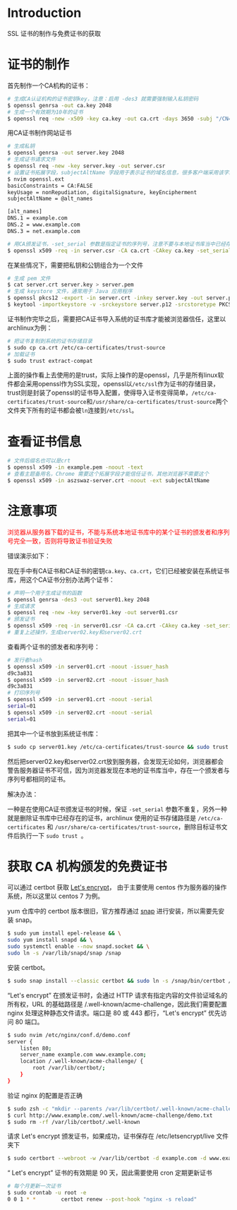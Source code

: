 # Introduction

SSL 证书的制作与免费证书的获取

# 证书的制作

首先制作一个CA机构的证书：

```bash
# 生成CA认证机构的证书密钥key，注意：启用 -des3 就需要强制输入私钥密码
$ openssl genrsa -out ca.key 2048
# 生成一个有效期为10年的证书
$ openssl req -new -x509 -key ca.key -out ca.crt -days 3650 -subj "/CN=los.aszswaz.cn" -addext "subjectAltName = DNS:los.aszswaz.cn"
```

用CA证书制作网站证书

```bash
# 生成私钥
$ openssl genrsa -out server.key 2048
# 生成证书请求文件
$ openssl req -new -key server.key -out server.csr
# 设置证书拓展字段，subjectAltName 字段用于表示证书的域名信息，很多客户端采用该字段来验证证书的有效性
$ nvim openssl.ext
basicConstraints = CA:FALSE
keyUsage = nonRepudiation, digitalSignature, keyEncipherment
subjectAltName = @alt_names

[alt_names]
DNS.1 = example.com
DNS.2 = www.example.com
DNS.3 = net.example.com

# 用CA颁发证书，-set_serial 参数是指定证书的序列号，注意不要与本地证书库当中已经存在的证书的序列号相同，具体原因在下面的“注意事项”当中讲解
$ openssl x509 -req -in server.csr -CA ca.crt -CAkey ca.key -set_serial 01 -out server.crt -days 3650 -extfile openssl.ext
```

在某些情况下，需要把私钥和公钥组合为一个文件

```bash
# 生成 pem 文件
$ cat server.crt server.key > server.pem
# 生成 keystore 文件，通常用于 Java 应用程序
$ openssl pkcs12 -export -in server.crt -inkey server.key -out server.p12
$ keytool -importkeystore -v -srckeystore server.p12 -srcstoretype PKCS12 -destkeystore server.keystore -deststoretype PKCS12
```

证书制作完毕之后，需要把CA证书导入系统的证书库才能被浏览器信任，这里以archlinux为例：

```bash
# 把证书复制到系统的证书存储目录
$ sudo cp ca.crt /etc/ca-certificates/trust-source
# 加载证书
$ sudo trust extract-compat
```

上面的操作看上去使用的是trust，实际上操作的是openssl，几乎是所有linux软件都会采用openssl作为SSL实现，openssl以`/etc/ssl`作为证书的存储目录，trust则是封装了openssl的证书导入配置，使得导入证书变得简单，`/etc/ca-certificates/trust-source`和`/usr/share/ca-certificates/trust-source`两个文件夹下所有的证书都会被`ln`连接到`/etc/ssl`。

# 查看证书信息

```bash
# 文件后缀名也可以是crt
$ openssl x509 -in example.pem -noout -text
# 查看主题备用名，Chrome 需要这个拓展字段才能信任证书，其他浏览器不需要这个
$ openssl x509 -in aszswaz-server.crt -noout -ext subjectAltName
```

# 注意事项

<font color="red">浏览器从服务器下载的证书，不能与系统本地证书库中的某个证书的颁发者和序列号完全一致，否则将导致证书验证失败</font>

错误演示如下：

现在手中有CA证书和CA证书的密钥`ca.key`、`ca.crt`，它们已经被安装在系统证书库，用这个CA证书分别办法两个证书：

```bash
# 声明一个用于生成证书的函数
$ openssl genrsa -des3 -out server01.key 2048
# 生成请求
$ openssl req -new -key server01.key -out server01.csr
# 颁发证书
$ openssl x509 -req -in server01.csr -CA ca.crt -CAkey ca.key -set_serial 01 -out server01.crt -days 3650
# 重复上述操作，生成server02.key和server02.crt
```

查看两个证书的颁发者和序列号：

```bash
# 发行者hash
$ openssl x509 -in server01.crt -noout -issuer_hash
d9c3a831
$ openssl x509 -in server02.crt -noout -issuer_hash
d9c3a831
# 打印序列号
$ openssl x509 -in server01.crt -noout -serial
serial=01
$ openssl x509 -in server02.crt -noout -serial
serial=01
```

把其中一个证书放到系统证书库：

```bash
$ sudo cp server01.key /etc/ca-certificates/trust-source && sudo trust extract-compat
```

然后把server02.key和server02.crt放到服务器，会发现无论如何，浏览器都会警告服务器证书不可信，因为浏览器发现在本地的证书库当中，存在一个颁发者与序列号都相同的证书。

解决办法：

一种是在使用CA证书颁发证书的时候，保证 `-set_serial` 参数不重复，另外一种就是删除证书库中已经存在的证书，archlinux 使用的证书存储路径是 `/etc/ca-certificates` 和 `/usr/share/ca-certificates/trust-source`，删除目标证书文件后执行一下 `sudo trust `。

# 获取 CA 机构颁发的免费证书

可以通过 certbot 获取 [Let's encrypt](https://letsencrypt.org/)， 由于主要使用 centos 作为服务器的操作系统，所以这里以 centos 7 为例。

yum 仓库中的 certbot 版本很旧，官方推荐通过 [snap](https://snapcraft.io/) 进行安装，所以需要先安装 snap。

```bash
$ sudo yum install epel-release && \
sudo yum install snapd && \
sudo systemctl enable --now snapd.socket && \
sudo ln -s /var/lib/snapd/snap /snap
```

安装 certbot。

```bash
$ sudo snap install --classic certbot && sudo ln -s /snap/bin/certbot /usr/bin/certbot
```

“Let's encrypt” 在颁发证书时，会通过 HTTP 请求有指定内容的文件验证域名的所有权，URL 的基础路径是 /.well-known/acme-challenge，因此我们需要配置 nginx 处理这种静态文件请求。端口是 80 或 443 都行，“Let's encrypt” 优先访问 80 端口。

```bash
$ sudo nvim /etc/nginx/conf.d/demo.conf
server {
    listen 80;
    server_name example.com www.example.com;
    location /.well-known/acme-challenge/ {
        root /var/lib/certbot/;
    }
}
```

验证 nginx 的配置是否正确

```bash
$ sudo zsh -c "mkdir --parents /var/lib/certbot/.well-known/acme-challenge echo 'Hello World' >> /var/lib/certbot/.well-known/acme-challenge/demo.txt"
$ curl http://www.example.com/.well-known/acme-challenge/demo.txt
$ sudo rm -rf /var/lib/certbot/.well-known
```

请求 Let's encrypt 颁发证书，如果成功，证书保存在 /etc/letsencrypt/live 文件夹下

```bash
$ sudo certbort --webroot -w /var/lib/certbot -d example.com -d www.example.com
```

“ Let's encrypt” 证书的有效期是 90 天，因此需要使用 cron 定期更新证书

```bash
# 每个月更新一次证书
$ sudo crontab -u root -e
0 0 1 * *        certbot renew --post-hook "nginx -s reload"
```

